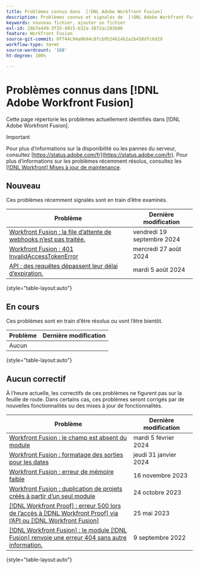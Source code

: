 ```yaml
---
title: Problèmes connus dans  [!DNL Adobe Workfront Fusion]
description: Problèmes connus et signalés de  [!DNL Adobe Workfront Fusion]
keywords: nouveau fichier, ajouter un fichier
exl-id: 28b7e449-3f35-4915-b32a-3872ac283b06
feature: Workfront Fusion
source-git-commit: 0f744c94a0694c8fcb9524614b2a2b458dfc6d29
workflow-type: tm+mt
source-wordcount: '168'
ht-degree: 100%

---
```


# Problèmes connus dans [!DNL Adobe Workfront Fusion]

Cette page répertorie les problèmes actuellement identifiés dans [!DNL Adobe Workfront Fusion].

>[!IMPORTANT]
>
>Pour plus d’informations sur la disponibilité ou les pannes du serveur, consultez [https://status.adobe.com/fr](https://status.adobe.com/fr). Pour plus d’informations sur les problèmes récemment résolus, consultez les [[!DNL Workfront] Mises à jour de maintenance](../maintenance/current-updates.md).

## Nouveau

Ces problèmes récemment signalés sont en train d’être examinés.

| **Problème** | **Dernière modification** |
| -----------------------------------------------------------------| ----------------- |
| [Workfront Fusion : la file d’attente de webhooks n’est pas traitée.](known-issues-workfront-fusion/fusion-webhook-queue-not-processing.md) | vendredi 19 septembre 2024 |
| [Workfront Fusion : 401 InvalidAccessTokenError](known-issues-workfront-fusion/fusion-401-invalidaccesstoken.md) | mercredi 27 août 2024 |
| [API : des requêtes dépassent leur délai d’expiration.](known-issues-workfront/wf-api-request-timing-out.md) | mardi 5 août 2024 |

{style="table-layout:auto"}


## En cours

Ces problèmes sont en train d’être résolus ou vont l’être bientôt.

| **Problème** | **Dernière modification** |
| -----------------------------------------------------------------| ----------------- |
| Aucun |  |

{style="table-layout:auto"}

## Aucun correctif

À l’heure actuelle, les correctifs de ces problèmes ne figurent pas sur la feuille de route. Dans certains cas, ces problèmes seront corrigés par de nouvelles fonctionnalités ou des mises à jour de fonctionnalités.

| **Problème** | **Dernière modification** |
| -----------------------------------------------------------------| ----------------- |
| [Workfront Fusion : le champ est absent du module](known-issues-workfront-fusion/fusion-field-missing-watch-field.md) | mardi 5 février 2024 |
| [Workfront Fusion : formatage des sorties pour les dates](known-issues-workfront-fusion/fusion-output-formatting-for-dates.md) | jeudi 31 janvier 2024 |
| [Workfront Fusion : erreur de mémoire faible](known-issues-workfront-fusion/fusion-low-memory-error.md) | 16 novembre 2023 |
| [Workfront Fusion : duplication de projets créés à partir d’un seul module](known-issues-workfront-fusion/fusion-duplicate-projects-created.md) | 24 octobre 2023 |
| [[!DNL Workfront Proof] : erreur 500 lors de l’accès à [!DNL Workfront Proof] via l’API ou [!DNL Workfront Fusion]](known-issues-workfront-proof/proof-500-error-getallproofs.md) | 25 mai 2023 |
| [[!DNL Workfront Fusion] : le module  [!DNL Fusion] renvoie une erreur 404 sans autre information.](known-issues-workfront-fusion/fusion-404-error-no-description.md) | 9 septembre 2022 |

{style="table-layout:auto"}
